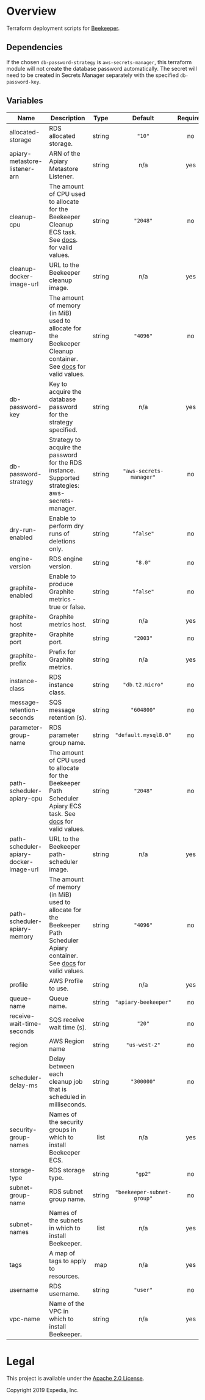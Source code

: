 # Overview
Terraform deployment scripts for [Beekeeper](https://github.com/ExpediaGroup/beekeeper).

## Dependencies
If the chosen `db-password-strategy` is `aws-secrets-manager`, this terraform module will not create the database password automatically. The secret will need to be created in Secrets Manager separately with the specified `db-password-key`.

## Variables

| Name | Description | Type | Default | Required |
|------|-------------|:----:|:-----:|:-----:|
| allocated-storage | RDS allocated storage. | string | `"10"` | no |
| apiary-metastore-listener-arn | ARN of the Apiary Metastore Listener. | string | n/a | yes |
| cleanup-cpu | The amount of CPU used to allocate for the Beekeeper Cleanup ECS task. See [docs](https://docs.aws.amazon.com/AmazonECS/latest/developerguide/task-cpu-memory-error.html). for valid values. | string | `"2048"` | no |
| cleanup-docker-image-url | URL to the Beekeeper cleanup image. | string | n/a | yes |
| cleanup-memory | The amount of memory (in MiB) used to allocate for the Beekeeper Cleanup container. See [docs](https://docs.aws.amazon.com/AmazonECS/latest/developerguide/task-cpu-memory-error.html) for valid values.  | string | `"4096"` | no |
| db-password-key | Key to acquire the database password for the strategy specified. | string | n/a | yes |
| db-password-strategy | Strategy to acquire the password for the RDS instance. Supported strategies: aws-secrets-manager. | string | `"aws-secrets-manager"` | no |
| dry-run-enabled | Enable to perform dry runs of deletions only. | string | `"false"` | no |
| engine-version | RDS engine version. | string | `"8.0"` | no |
| graphite-enabled | Enable to produce Graphite metrics - true or false. | string | `"false"` | no |
| graphite-host | Graphite metrics host. | string | n/a | yes |
| graphite-port | Graphite port. | string | `"2003"` | no |
| graphite-prefix | Prefix for Graphite metrics. | string | n/a | yes |
| instance-class | RDS instance class. | string | `"db.t2.micro"` | no |
| message-retention-seconds | SQS message retention (s). | string | `"604800"` | no |
| parameter-group-name | RDS parameter group name. | string | `"default.mysql8.0"` | no |
| path-scheduler-apiary-cpu | The amount of CPU used to allocate for the Beekeeper Path Scheduler Apiary ECS task. See [docs](https://docs.aws.amazon.com/AmazonECS/latest/developerguide/task-cpu-memory-error.html) for valid values. | string | `"2048"` | no |
| path-scheduler-apiary-docker-image-url | URL to the Beekeeper path-scheduler image. | string | n/a | yes |
| path-scheduler-apiary-memory | The amount of memory (in MiB) used to allocate for the Beekeeper Path Scheduler Apiary container. See [docs](https://docs.aws.amazon.com/AmazonECS/latest/developerguide/task-cpu-memory-error.html) for valid values. | string | `"4096"` | no |
| profile | AWS Profile to use. | string | n/a | yes |
| queue-name | Queue name. | string | `"apiary-beekeeper"` | no |
| receive-wait-time-seconds | SQS receive wait time (s). | string | `"20"` | no |
| region | AWS Region name | string | `"us-west-2"` | no |
| scheduler-delay-ms | Delay between each cleanup job that is scheduled in milliseconds. | string | `"300000"` | no |
| security-group-names | Names of the security groups in which to install Beekeeper ECS. | list | n/a | yes |
| storage-type | RDS storage type. | string | `"gp2"` | no |
| subnet-group-name | RDS subnet group name. | string | `"beekeeper-subnet-group"` | no |
| subnet-names | Names of the subnets in which to install Beekeeper. | list | n/a | yes |
| tags | A map of tags to apply to resources. | map | n/a | yes |
| username | RDS username. | string | `"user"` | no |
| vpc-name | Name of the VPC in which to install Beekeeper. | string | n/a | yes |

# Legal
This project is available under the [Apache 2.0 License](http://www.apache.org/licenses/LICENSE-2.0.html).

Copyright 2019 Expedia, Inc.

